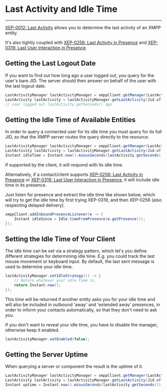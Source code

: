 # Last Activity and Idle Time
---

[XEP-0012: Last Activity][Last Activity] allows you to determine the last activity of an XMPP entity.

It's also tightly coupled with [XEP-0256: Last Activity in Presence][Last Activity in Presence] and [XEP-0319: Last User Interaction in Presence][Last User Interaction in Presence]. 

## Getting the Last Logout Date

If you want to find out how long ago a user logged out, you query for the user's bare JID. The server should then answer on behalf of the user with the last logout date.

```java
LastActivityManager lastActivityManager = xmppClient.getManager(LastActivityManager.class);
LastActivity lastActivity = lastActivityManager.getLastActivity(Jid.of("juliet@im.example.com")).getResult();
// user logged out lastActivity.getSeconds() ago
```

## Getting the Idle Time of Available Entities

In order to query a connected user for its idle time you must query for its full JID, so that the XMPP server routes the query directly to the resource.

```java
LastActivityManager lastActivityManager = xmppClient.getManager(LastActivityManager.class);
LastActivity lastActivity = lastActivityManager.getLastActivity(Jid.of("juliet@im.example.com/resource"));
Instant idleTime = Instant.now().minusSeconds(lastActivity.getSeconds());
```

If supported by the client, it will respond with its idle time.

Alternatively, if a contact/client supports [XEP-0256: Last Activity in Presence][Last Activity in Presence] or [XEP-0319: Last User Interaction in Presence][Last User Interaction in Presence], it will include idle time in its presence.

Just listen for presence and extract the idle time like shown below, which will try to get the idle time by first trying XEP-0319, and then XEP-0256 (also respecting delayed delivery).

```java
xmppClient.addInboundPresenceListener(e -> {
    Instant idleSince = Idle.timeFromPresence(e.getPresence());
});
```
                
## Setting the Idle Time of Your Client

The idle time can be set via a strategy pattern, which let's you define different strategies for determining idle time. E.g. you could track the last mouse movement or keyboard input. By default, the last sent message is used to determine your idle time.

```java
lastActivityManager.setIdleStrategy(() -> {
    // Return whatever your idle time is.
    return Instant.now();
});
```

This time will be returned if another entity asks you for your idle time and will also be included in outbound 'away' and 'extended away' presences,
in order to inform your contacts automatically, so that they don't need to ask you.
            
If you don't want to reveal your idle time, you have to disable the manager, otherwise keep it enabled.

```java
lastActivityManager.setEnabled(false);
```

## Getting the Server Uptime

When querying a server or component the result is the uptime of it.

```java
LastActivityManager lastActivityManager = xmppClient.getManager(LastActivityManager.class);
LastActivity lastActivity = lastActivityManager.getLastActivity(Jid.of("im.example.com")).getResult();
Instant uptime = Instant.now().minusSeconds(lastActivity.getSeconds());
```


                
                
[Last Activity]: http://xmpp.org/extensions/xep-0012.html "XEP-0012: Last Activity"
[Last Activity in Presence]: http://xmpp.org/extensions/xep-0256.html "XEP-0256: Last Activity in Presence"
[Last User Interaction in Presence]: http://xmpp.org/extensions/xep-0319.html "XEP-0319: Last User Interaction in Presence"